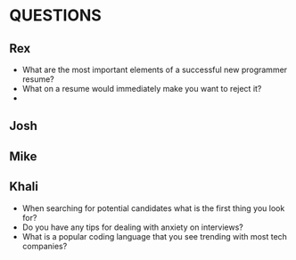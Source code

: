 # QUESTIONS

## Rex
- What are the most important elements of a successful new programmer resume?
- What on a resume would immediately make you want to reject it?
- 

## Josh


## Mike


## Khali
- When searching for potential candidates what is the first thing you look for?
- Do you have any tips for dealing with anxiety on interviews?
- What is a popular coding language that you see trending with most tech companies?
